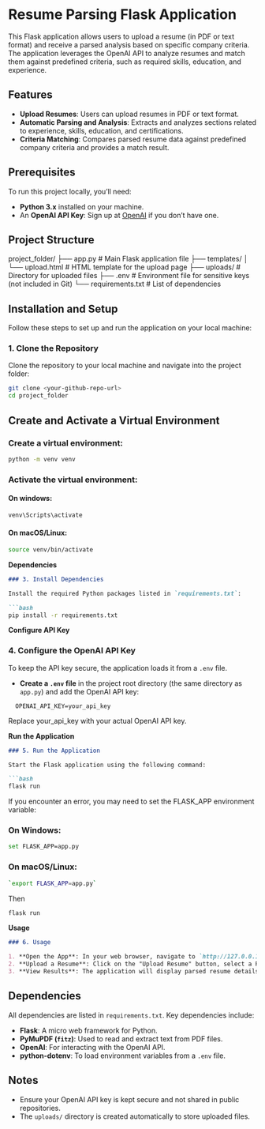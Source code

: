# Resume Parsing Flask Application

This Flask application allows users to upload a resume (in PDF or text format) and receive a parsed analysis based on specific company criteria. The application leverages the OpenAI API to analyze resumes and match them against predefined criteria, such as required skills, education, and experience.


## Features

- **Upload Resumes**: Users can upload resumes in PDF or text format.
- **Automatic Parsing and Analysis**: Extracts and analyzes sections related to experience, skills, education, and certifications.
- **Criteria Matching**: Compares parsed resume data against predefined company criteria and provides a match result.


## Prerequisites

To run this project locally, you’ll need:

- **Python 3.x** installed on your machine.
- An **OpenAI API Key**: Sign up at [OpenAI](https://platform.openai.com/signup) if you don’t have one.


## Project Structure

project_folder/ ├── app.py # Main Flask application file ├── templates/ │ └── upload.html # HTML template for the upload page ├── uploads/ # Directory for uploaded files ├── .env # Environment file for sensitive keys (not included in Git) └── requirements.txt # List of dependencies

## Installation and Setup

Follow these steps to set up and run the application on your local machine:

### 1. Clone the Repository

Clone the repository to your local machine and navigate into the project folder:

```bash
git clone <your-github-repo-url>
cd project_folder
```

## Create and Activate a Virtual Environment
### Create a virtual environment:
```bash
python -m venv venv
```

### Activate the virtual environment:
#### On windows:
```bash
venv\Scripts\activate
```

#### On macOS/Linux:
```bash
source venv/bin/activate
```


**Dependencies**

```markdown
### 3. Install Dependencies

Install the required Python packages listed in `requirements.txt`:

```bash
pip install -r requirements.txt
```


**Configure API Key**

### 4. Configure the OpenAI API Key

To keep the API key secure, the application loads it from a `.env` file.

- **Create a `.env` file** in the project root directory (the same directory as `app.py`) and add the OpenAI API key:

```plaintext
  OPENAI_API_KEY=your_api_key
```

Replace your_api_key with your actual OpenAI API key.

**Run the Application**

```markdown
### 5. Run the Application

Start the Flask application using the following command:

```bash
flask run
```

If you encounter an error, you may need to set the FLASK_APP environment variable:

### On Windows:
```bash
set FLASK_APP=app.py
```

### On macOS/Linux:
```bash
`export FLASK_APP=app.py`
```

Then

```bash
flask run
```


**Usage**

```markdown
### 6. Usage

1. **Open the App**: In your web browser, navigate to `http://127.0.0.1:5000/`.
2. **Upload a Resume**: Click on the "Upload Resume" button, select a PDF or text file, and submit it.
3. **View Results**: The application will display parsed resume details and a comparison against the company criteria.
```

## Dependencies

All dependencies are listed in `requirements.txt`. Key dependencies include:

- **Flask**: A micro web framework for Python.
- **PyMuPDF (`fitz`)**: Used to read and extract text from PDF files.
- **OpenAI**: For interacting with the OpenAI API.
- **python-dotenv**: To load environment variables from a `.env` file.


## Notes

- Ensure your OpenAI API key is kept secure and not shared in public repositories.
- The `uploads/` directory is created automatically to store uploaded files.

